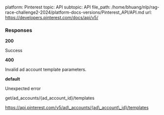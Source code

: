 platform: Pinterest
topic: API
subtopic: API
file_path: /home/bhuang/nlp/rag-race-challenge2-2024/platform-docs-versions/Pinterest_API/API.md
url: https://developers.pinterest.com/docs/api/v5/

### Responses

**200**

Success

**400**

Invalid ad account template parameters.

**default**

Unexpected error

get/ad\_accounts/{ad\_account\_id}/templates

https://api.pinterest.com/v5/ad\_accounts/{ad\_account\_id}/templates